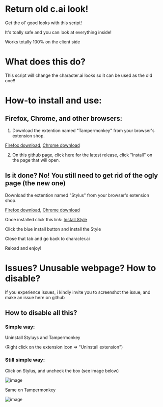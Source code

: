 # Return old c.ai look!
Get the ol' good looks with this script!

It's toally safe and you can look at everything inside!

Works totally 100% on the client side

# What does this do?
This script will change the character.ai looks so it can be used as the old one!!



# How-to install and use:
## Firefox, Chrome, and other browsers:
1. Download the extention named "Tampermonkey" from your browser's extension shop.

[Firefox download](https://addons.mozilla.org/es/firefox/addon/tampermonkey/), 
[Chrome download](https://chromewebstore.google.com/detail/tampermonkey/dhdgffkkebhmkfjojejmpbldmpobfkfo)

2. On this github page, click [here](https://github.com/ismael1222/Return-old-c.ai-look/releases/latest/download/Old.c.ai.user.js) for the latest release, click "Install" on the page that will open.
   
  ## Is it done? **No! You still need to get rid of the ogly page (the new one)**
Download the extention named "Stylus" from your browser's extension shop.

  [Firefox download](https://addons.mozilla.org/es/firefox/addon/styl-us/), 
  [Chrome download](https://chromewebstore.google.com/detail/stylus/clngdbkpkpeebahjckkjfobafhncgmne)
  
  Once installed click this link: [Install Style](https://userstyles.world/style/18410/old-c-ai)

  Click the blue install button and install the Style
  
  Close that tab and go back to character.ai
  
  Reload and enjoy!


  # Issues? Unusable webpage? How to disable?

  If you experience issues, i kindly invite you to screenshot the issue, and make an issue here on github

  ## How to disable all this?

  ### Simple way:
  Uninstall Styluys and Tampermonkey

(Right click on the extension icon => "Uninstall extension")

  ### Still simple way:
  Click on Stylus, and uncheck the box (see image below)
  
  ![image](https://github.com/user-attachments/assets/40d7d092-f4b1-45fd-a2a8-d854a07aa241)

  Same on Tampermonkey
  
  ![image](https://github.com/user-attachments/assets/635d5a5b-e3fb-4727-9c1d-1e925daf2a40)

